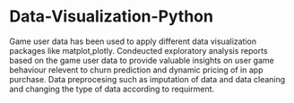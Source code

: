 # Data-Visualization-Python
Game user data has been used to apply different data visualization packages like matplot,plotly. 
Condeucted exploratory analysis reports based on the game user data to provide valuable insights on user game behaviour relevent to churn prediction and dynamic pricing of in app purchase.
Data preprocesing such as imputation of data and data cleaning and changing the type of data according to requirment.
